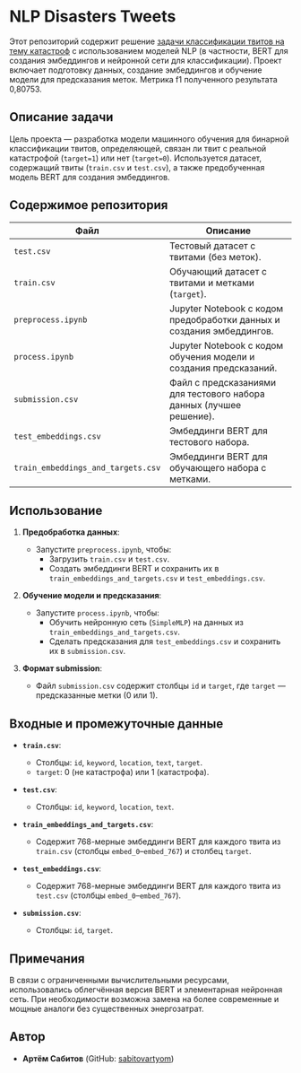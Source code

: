 # NLP Disasters Tweets

Этот репозиторий содержит решение [задачи классификации твитов на тему катастроф](https://www.kaggle.com/competitions/nlp-getting-started/data) с использованием моделей NLP (в частности, BERT для создания эмбеддингов и нейронной сети для классификации). Проект включает подготовку данных, создание эмбеддингов и обучение модели для предсказания меток. Метрика f1 полученного результата 0,80753. 

## Описание задачи

Цель проекта — разработка модели машинного обучения для бинарной классификации твитов, определяющей, связан ли твит с реальной катастрофой (`target=1`) или нет (`target=0`). Используется датасет, содержащий твиты (`train.csv` и `test.csv`), а также предобученная модель BERT для создания эмбеддингов.

## Содержимое репозитория

| Файл                               | Описание                                                                 |
|------------------------------------|--------------------------------------------------------------------------|
| `test.csv`                         | Тестовый датасет с твитами (без меток).                                  |
| `train.csv`                        | Обучающий датасет с твитами и метками (`target`).                        |
| `preprocess.ipynb`                 | Jupyter Notebook с кодом предобработки данных и создания эмбеддингов.    |
| `process.ipynb`                    | Jupyter Notebook с кодом обучения модели и создания предсказаний.        |
| `submission.csv`                   | Файл с предсказаниями для тестового набора данных (лучшее решение).      |
| `test_embeddings.csv`              | Эмбеддинги BERT для тестового набора.                                    |
| `train_embeddings_and_targets.csv` | Эмбеддинги BERT для обучающего набора с метками.                         |


## Использование

1. **Предобработка данных**:
   - Запустите `preprocess.ipynb`, чтобы:
     - Загрузить `train.csv` и `test.csv`.
     - Создать эмбеддинги BERT и сохранить их в `train_embeddings_and_targets.csv` и `test_embeddings.csv`.

2. **Обучение модели и предсказания**:
   - Запустите `process.ipynb`, чтобы:
     - Обучить нейронную сеть (`SimpleMLP`) на данных из `train_embeddings_and_targets.csv`.
     - Сделать предсказания для `test_embeddings.csv` и сохранить их в `submission.csv`.

3. **Формат submission**:
   - Файл `submission.csv` содержит столбцы `id` и `target`, где `target` — предсказанные метки (0 или 1).

## Входные и промежуточные данные

- **`train.csv`**:
  - Столбцы: `id`, `keyword`, `location`, `text`, `target`.
  - `target`: 0 (не катастрофа) или 1 (катастрофа).

- **`test.csv`**:
  - Столбцы: `id`, `keyword`, `location`, `text`.

- **`train_embeddings_and_targets.csv`**:
  - Содержит 768-мерные эмбеддинги BERT для каждого твита из `train.csv` (столбцы `embed_0`–`embed_767`) и столбец `target`.

- **`test_embeddings.csv`**:
  - Содержит 768-мерные эмбеддинги BERT для каждого твита из `test.csv` (столбцы `embed_0`–`embed_767`).

- **`submission.csv`**:
  - Столбцы: `id`, `target`.

## Примечания

В связи с ограниченными вычислительными ресурсами, использовались облегчённая версия BERT и элементарная нейронная сеть. При необходимости возможна замена на более современные и мощные аналоги без существенных энергозатрат.

## Автор

- **Артём Сабитов** (GitHub: [sabitovartyom](https://github.com/sabitovartyom))


